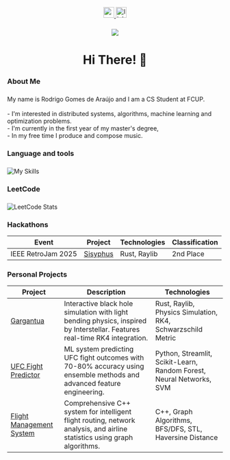<div align="center">
     <a href="https://rodrigoaraujo.pt" target="blank">
     <img src="https://img.shields.io/static/v1?message=Portfolio&logo=codepen&label=&color=000000&logoColor=white&labelColor=&style=for-the-badge" height="25" alt="portfolio badge" /> 
   </a>
  <a href="https://www.linkedin.com/in/rodrigoaraujo9/" target="blank">
    <img src="https://img.shields.io/static/v1?message=LinkedIn&logo=linkedin&label=&color=0077B5&logoColor=white&labelColor=&style=for-the-badge" height="25" alt="linkedin logo"  />
  </a>
</div>

###

<div align="center">
  <img src="https://visitor-badge.laobi.icu/badge?page_id=rodrigoaraujo9.rodrigoaraujo9&"  />
</div>

###

<h1 align="center">Hi There! 👋</h1>

###

<h3 align="left">About Me</h3>

###

<p align="left">My name is Rodrigo Gomes de Araújo and I am a CS Student at FCUP.<br><br>- I'm interested in distributed systems, algorithms, machine learning and optimization problems.<br>- I'm currently in the first year of my master's degree,<br>- In my free time I produce and compose music.</p>

###

<h3 align="left">Language and tools</h3>

###

![My Skills](https://go-skill-icons.vercel.app/api/icons?i=c,cpp,rust,java,python,postgres,docker,haskell,laravel,ocaml,git)


###

<h3 align="left">LeetCode</h3>

###

<img src="https://leetcard.jacoblin.cool/rodrigoaraujo9?theme=dark&font=Allerta&ext=none" alt="LeetCode Stats" />

###

<h3 align="left">Hackathons</h3>

<table>
  <thead>
    <tr>
      <th>Event</th>
      <th>Project</th>
      <th>Technologies</th>
     <th>Classification</th>
    </tr>
  </thead>
  <tbody>
     <tr>
     <td>IEEE RetroJam 2025</td>
      <td><a href="https://github.com/rodrigoaraujo9/sisyphus-retrojam-2025">Sisyphus</a></td>
      <td>Rust, Raylib</td>
     <td>2nd Place</td>
    </tr>
       </tbody>
</table>

<h3 align="left">Personal Projects</h3>

<table>
  <thead>
    <tr>
      <th>Project</th>
      <th>Description</th>
      <th>Technologies</th>
    </tr>
  </thead>
  <tbody>
    <tr>
      <td><a href="https://github.com/rodrigoaraujo9/gargantua">Gargantua</a></td>
      <td>Interactive black hole simulation with light bending physics, inspired by Interstellar. Features real-time RK4 integration.</td>
      <td>Rust, Raylib, Physics Simulation, RK4, Schwarzschild Metric</td>
    </tr>
    <tr>
      <td><a href="https://github.com/rodrigoaraujo9/ufc-fight-outcome-predictor">UFC Fight Predictor</a></td>
      <td>ML system predicting UFC fight outcomes with 70-80% accuracy using ensemble methods and advanced feature engineering.</td>
      <td>Python, Streamlit, Scikit-Learn, Random Forest, Neural Networks, SVM</td>
    </tr>
    <tr>
      <td><a href="https://github.com/rodrigoaraujo9/flight-management-system">Flight Management System</a></td>
      <td>Comprehensive C++ system for intelligent flight routing, network analysis, and airline statistics using graph algorithms.</td>
      <td>C++, Graph Algorithms, BFS/DFS, STL, Haversine Distance</td>
    </tr>
  </tbody>
</table>
